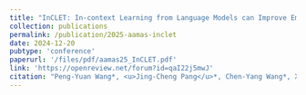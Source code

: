 ```yaml
---
title: "InCLET: In-context Learning from Language Models can Improve Embodied Instruction-following"
collection: publications
permalink: /publication/2025-aamas-inclet
date: 2024-12-20
pubtype: 'conference'
paperurl: '/files/pdf/aamas25_InCLET.pdf'
link: 'https://openreview.net/forum?id=qaI22j5mwJ'
citation: "Peng-Yuan Wang*, <u>Jing-Cheng Pang</u>*, Chen-Yang Wang*, Xu-Hui Liu, Tian-Shuo Liu, Si-Hang Yang, Hong Qian, Yang Yu. <i> InCLET: In-context Learning from Language Models can Improve Embodied Instruction-following. </i>In: <b>AAMAS</b> (Oral), 2025."
---
```

